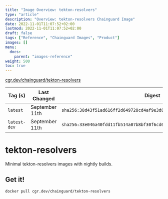 ```yaml
---
title: "Image Overview: tekton-resolvers"
type: "article"
description: "Overview: tekton-resolvers Chainguard Image"
date: 2022-11-01T11:07:52+02:00
lastmod: 2022-11-01T11:07:52+02:00
draft: false
tags: ["Reference", "Chainguard Images", "Product"]
images: []
menu:
  docs:
    parent: "images-reference"
weight: 500
toc: true
---
```


[cgr.dev/chainguard/tekton-resolvers](https://github.com/chainguard-images/images/tree/main/images/tekton-resolvers)

| Tag (s)       | Last Changed   | Digest                                                                    |
|---------------|----------------|---------------------------------------------------------------------------|
|  `latest`     | September 11th | `sha256:38d43f51ad616ff2d649728cd4af9e3d8380f9af48af29379db3cbe570083186` |
|  `latest-dev` | September 11th | `sha256:33e046a40fdd11fb514a07b8bf30f6cd6f16e2e3a5dde5bf101d4890b0e75847` |

# tekton-resolvers

Minimal tekton-resolvers images with nightly builds.

## Get it!

```shell
docker pull cgr.dev/chainguard/tekton-resolvers
```
